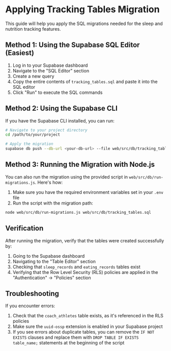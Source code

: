 # Applying Tracking Tables Migration

This guide will help you apply the SQL migrations needed for the sleep and nutrition tracking features.

## Method 1: Using the Supabase SQL Editor (Easiest)

1. Log in to your Supabase dashboard
2. Navigate to the "SQL Editor" section
3. Create a new query
4. Copy the entire contents of `tracking_tables.sql` and paste it into the SQL editor
5. Click "Run" to execute the SQL commands

## Method 2: Using the Supabase CLI

If you have the Supabase CLI installed, you can run:

```bash
# Navigate to your project directory
cd /path/to/your/project

# Apply the migration
supabase db push --db-url <your-db-url> --file web/src/db/tracking_tables.sql
```

## Method 3: Running the Migration with Node.js

You can also run the migration using the provided script in `web/src/db/run-migrations.js`. Here's how:

1. Make sure you have the required environment variables set in your `.env` file
2. Run the script with the migration path:

```bash
node web/src/db/run-migrations.js web/src/db/tracking_tables.sql
```

## Verification

After running the migration, verify that the tables were created successfully by:

1. Going to the Supabase dashboard
2. Navigating to the "Table Editor" section
3. Checking that `sleep_records` and `eating_records` tables exist
4. Verifying that the Row Level Security (RLS) policies are applied in the "Authentication" -> "Policies" section

## Troubleshooting

If you encounter errors:

1. Check that the `coach_athletes` table exists, as it's referenced in the RLS policies
2. Make sure the `uuid-ossp` extension is enabled in your Supabase project
3. If you see errors about duplicate tables, you can remove the `IF NOT EXISTS` clauses and replace them with `DROP TABLE IF EXISTS table_name;` statements at the beginning of the script 